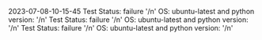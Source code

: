 2023-07-08-10-15-45
Test Status: failure '/n' OS: ubuntu-latest and python version:  '/n'
Test Status: failure '/n' OS: ubuntu-latest and python version:  '/n'
Test Status: failure '/n' OS: ubuntu-latest and python version:  '/n'

